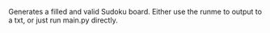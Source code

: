 Generates a filled and valid Sudoku board. Either use the runme to output to a txt, or just run main.py directly. 
